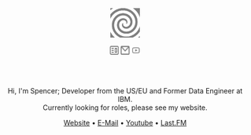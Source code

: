 <div align="center">
  <br>
  <br>
  <br>
  <br>
  <br>
  <a href="https://keehar.net/">
    <img width="60" height="60" src="nocturneIcon.gif" />
  </a>
  <br>
  <p>
    <a href="https://keehar.net/"><img width="18" height="18" src="CGWebsiteDarkGrey.svg?sanitize=true" /></a>
    <a href="mailto:me@keehar.net"><img width="18" height="18" src="MNEmailDarkGrey.svg?sanitize=true" /></a>
    <a href="https://www.youtube.com/@keehar"><img width="18" height="18" src="RIYoutubeLineDarkGrey.svg?sanitize=true" /></a>
  </p>
  <br>
  <br>
  
  Hi, I'm Spencer; Developer from the US/EU and Former Data Engineer at IBM.<br>
  Currently looking for roles, please see my website.
  <p>
    <a href="https://keehar.net/">Website</a> •  
    <a href="mailto:me@keehar.net">E-Mail</a> • 
    <a href="https://www.youtube.com/@keehar">Youtube</a> •
    <a href="https://www.last.fm/user/skunk08002">Last.FM</a>
  </p>
  <br>
  <br>
  

<!--
[![GitHub stats-Dark](https://github-readme-stats.vercel.app/api?username=spoisseroux&show_icons=true&theme=dark&rank_icon=github#gh-dark-mode-only)](https://github.com/anuraghazra/github-readme-stats#gh-dark-mode-only)
[![GitHub stats-Light](https://github-readme-stats.vercel.app/api?username=spoisseroux&show_icons=true&theme=default&rank_icon=github#gh-light-mode-only)](https://github.com/anuraghazra/github-readme-stats#gh-light-mode-only)


[![Top Langs Dark](https://github-readme-stats.vercel.app/api/top-langs/?username=spoisseroux&layout=compact&theme=dark#gh-dark-mode-only)](https://github.com/anuraghazra/github-readme-stats#gh-dark-mode-only)
[![Top Langs Light](https://github-readme-stats.vercel.app/api/top-langs/?username=spoisseroux&layout=compact&theme=default#gh-dark-light-only)](https://github.com/anuraghazra/github-readme-stats#gh-light-mode-only)
-->
<!--
**spoisseroux/spoisseroux** is a ✨ _special_ ✨ repository because its `README.md` (this file) appears on your GitHub profile.

Here are some ideas to get you started:

- 🔭 I’m currently working on ...
- 🌱 I’m currently learning ...
- 👯 I’m looking to collaborate on ...
- 🤔 I’m looking for help with ...
- 💬 Ask me about ...
- 📫 How to reach me: ...
- 😄 Pronouns: ...
- ⚡ Fun fact: ...
-->
